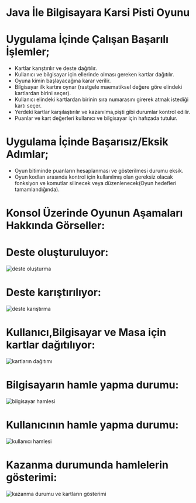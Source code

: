 # Java İle Bilgisayara Karsi Pisti Oyunu

# Uygulama İçinde Çalışan Başarılı İşlemler;
- Kartlar karıştırılır ve deste dağıtılır.
- Kullanıcı ve bilgisayar için ellerinde olması gereken kartlar dağıtılır.
- Oyuna kimin başlayacağına karar verilir.
- Bilgisayar ilk kartını oynar (rastgele maematiksel değere göre elindeki kartlardan birini seçer).
- Kullanıcı elindeki kartlardan birinin sıra numarasını girerek atmak istediği kartı seçer.
- Yerdeki kartlar karşılaştırılır ve kazanılma,pişti gibi durumlar kontrol edilir.
- Puanlar ve kart değerleri kullanıcı ve bilgisayar için hafızada tutulur.

# Uygulama İçinde Başarısız/Eksik Adımlar;
- Oyun bitiminde puanların hesaplanması ve gösterilmesi durumu eksik.
- Oyun kodları arasında kontrol için kullanılmış olan gereksiz olacak fonksiyon ve komutlar silinecek veya düzenlenecek(Oyun hedefleri tamamlandığında).

# Konsol Üzerinde Oyunun Aşamaları Hakkında Görseller:

# Deste oluşturuluyor:
![deste oluşturma](https://user-images.githubusercontent.com/84309668/181756832-87ec0841-81bb-48f2-ae32-383eae5e09f4.png)

# Deste karıştırılıyor:
![deste karıştırma](https://user-images.githubusercontent.com/84309668/181756892-b27981f2-0a8f-4ea0-b773-8fd81ea50779.png)

# Kullanıcı,Bilgisayar ve Masa için kartlar dağıtılıyor:
![kartların dağıtımı](https://user-images.githubusercontent.com/84309668/181757136-b510bc68-5c48-4b4c-97d9-39ffe5d3ea23.png)

# Bilgisayarın hamle yapma durumu:
![bilgisayar hamlesi](https://user-images.githubusercontent.com/84309668/181757220-004137db-c59d-4802-b858-4294fed0519c.png)

# Kullanıcının hamle yapma durumu:
![kullanıcı hamlesi](https://user-images.githubusercontent.com/84309668/181757283-cf58d412-87db-4404-8a61-e39f9cb21bde.png)
 
# Kazanma durumunda hamlelerin gösterimi:
![kazanma durumu ve kartların gösterimi](https://user-images.githubusercontent.com/84309668/181757390-f8787a20-68f7-42bf-ba7e-0be60d6102c5.png)





